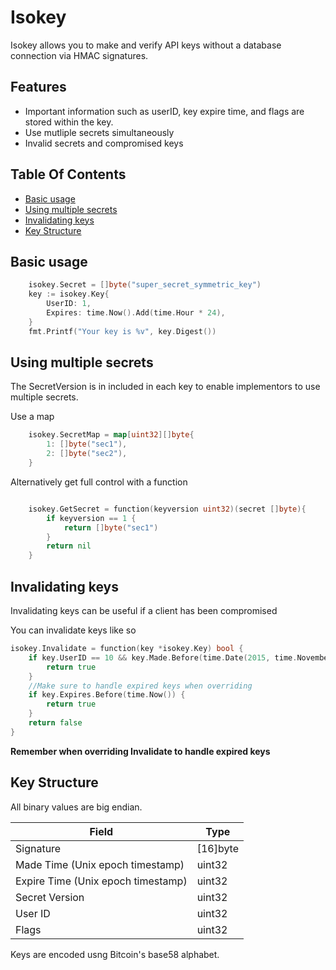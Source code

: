 # Isokey

Isokey allows you to make and verify API keys without a database connection via HMAC signatures.

## Features
- Important information such as userID, key expire time, and flags are stored within
the key.
- Use mutliple secrets simultaneously
- Invalid secrets and compromised keys

<!-- START doctoc generated TOC please keep comment here to allow auto update -->
<!-- DON'T EDIT THIS SECTION, INSTEAD RE-RUN doctoc TO UPDATE -->
## Table Of Contents

- [Basic usage](#basic-usage)
- [Using multiple secrets](#using-multiple-secrets)
- [Invalidating keys](#invalidating-keys)
- [Key Structure](#key-structure)

<!-- END doctoc generated TOC please keep comment here to allow auto update -->

## Basic usage

```go
    isokey.Secret = []byte("super_secret_symmetric_key")
    key := isokey.Key{
        UserID: 1,
        Expires: time.Now().Add(time.Hour * 24),
    }
    fmt.Printf("Your key is %v", key.Digest())
```

## Using multiple secrets
The SecretVersion is in included in each key to enable
implementors to use multiple secrets.

Use a map
```go
    isokey.SecretMap = map[uint32][]byte{
        1: []byte("sec1"),
        2: []byte("sec2"),
    }
```

Alternatively get full control with a function
```go

    isokey.GetSecret = function(keyversion uint32)(secret []byte){
        if keyversion == 1 {
            return []byte("sec1") 
        }
        return nil
    }
```

## Invalidating keys

Invalidating keys can be useful if a client has been compromised

You can invalidate keys like so
```go
isokey.Invalidate = function(key *isokey.Key) bool {
    if key.UserID == 10 && key.Made.Before(time.Date(2015, time.November, 10, 23, 0, 0, 0, time.UTC)) {
        return true
    }
    //Make sure to handle expired keys when overriding
    if key.Expires.Before(time.Now()) {
        return true
    }
    return false
}
```
**Remember when overriding Invalidate to handle expired keys**



## Key Structure
All binary values are big endian.

| Field | Type |
|--------|------|
| Signature | [16]byte |
| Made Time (Unix epoch timestamp) | uint32 |
| Expire Time (Unix epoch timestamp) | uint32 |
| Secret Version | uint32 |
| User ID     | uint32 |
| Flags | uint32 |

Keys are encoded usng Bitcoin's base58 alphabet.